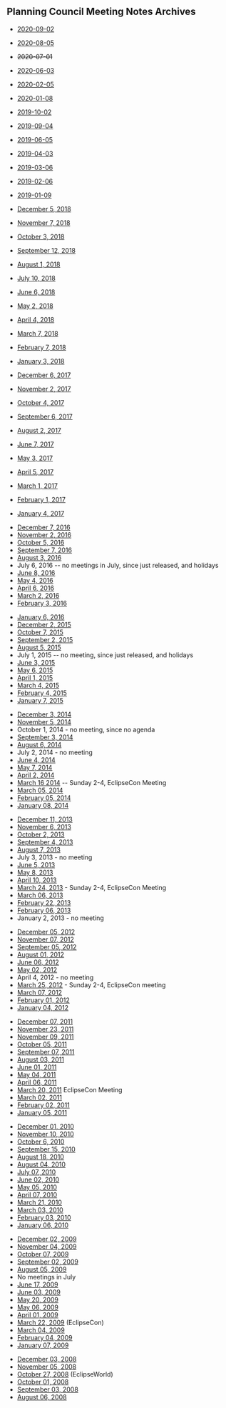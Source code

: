 ## Planning Council Meeting Notes Archives
 - [2020-09-02](2020-09-02.md)
 - [2020-08-05](2020-08-05.md)
 - <del>2020-07-01</del>
 - [2020-06-03](2020-06-03.md)
 - [2020-02-05](2020-02-05.md)
 - [2020-01-08](2020-01-08.md)
 - [2019-10-02](2019-10-02.md)
 - [2019-09-04](2019-09-04.md)
 - [2019-06-05](2019-06-05.md)
 - [2019-04-03](2019-04-03.md)
 - [2019-03-06](2019-03-06.md)
 - [2019-02-06](2019-02-06.md)
 - [2019-01-09](2019-01-09.md)
 - [December 5, 2018](December_5_2018.md)
 - [November 7, 2018](November_7_2018.md)
 - [October 3, 2018](October_3_2018.md)
 - [September 12, 2018](September_12_2018.md)
 - [August 1, 2018](August_1_2018.md)
 - [July 10, 2018](July_10_2018.md)
 - [June 6, 2018](June_6_2018.md)
 - [May 2, 2018](May_2_2018.md)
 - [April 4, 2018](April_4_2018.md)
 - [March 7, 2018](March_7_2018.md)
 - [February 7, 2018](February_7_2018.md)
 - [January 3, 2018](January_3_2018.md)

  - [December 6, 2017](December_6_2017.md)
  - [November 2, 2017](November_2_2017.md)
  - [October 4, 2017](October_4_2017.md)
  - [September 6, 2017](September_6_2017.md)
  - [August 2, 2017](August_2_2017.md)
  - [June 7, 2017](June_07_2017.md)
  - [May 3, 2017](May_03_2017.md)
  - [April 5, 2017](April_05_2017.md)
  - [March 1, 2017](March_01_2017.md)
  - [February 1, 2017](February_01_2017.md)
  - [January 4, 2017](January_04_2017.md)

<!-- end list -->

  - [December 7, 2016](December_07_2016.md)
  - [November 2, 2016](November_02_2016.md)
  - [October 5, 2016](October_05_2016.md)
  - [September 7, 2016](September_07_2016.md)
  - [August 3, 2016](August_03_2016.md)
  - July 6, 2016 -- no meetings in July, since just released, and
    holidays
  - [June 8, 2016](June_08_2016.md)
  - [May 4, 2016](May_04_2016.md)
  - [April 6, 2016](April_06_2016.md)
  - [March 2, 2016](March_02_2016.md)
  - [February 3, 2016](February_03_2016.md)

<!-- end list -->

  - [January 6, 2016](January_06_2016.md)
  - [December 2, 2015](December_02_2015.md)
  - [October 7, 2015](October_07_2015.md)
  - [September 2, 2015](September_02_2015.md)
  - [August 5, 2015](August_05_2015.md)
  - July 1, 2015 -- no meeting, since just released, and holidays
  - [June 3, 2015](June_03_2015.md)
  - [May 6, 2015](May_06_2015.md)
  - [April 1, 2015](April_01_2015.md)
  - [March 4, 2015](March_04_2015.md)
  - [February 4, 2015](February_04_2015.md)
  - [January 7, 2015](January_07_2015.md)

<!-- end list -->

  - [December 3, 2014](December_03_2014.md)
  - [November 5, 2014](November_05_2014.md)
  - October 1, 2014 - no meeting, since no agenda
  - [September 3, 2014](September_03_2014.md)
  - [August 6, 2014](August_06_2014.md)
  - July 2, 2014 - no meeting
  - [June 4, 2014](June_04_2014.md)
  - [May 7, 2014](May_07_2014.md)
  - [April 2, 2014](April_02_2014.md)
  - [March 16 2014](March_16_2014.md) -- Sunday
    2-4, EclipseCon Meeting
  - [March 05, 2014](March_05_2014.md)
  - [February 05, 2014](February_05_2014.md)
  - [January 08, 2014](January_08_2014.md)

<!-- end list -->

  - [December 11, 2013](December_11_2013.md)
  - [November 6, 2013](November_6_2013.md)
  - [October 2, 2013](October_2_2013.md)
  - [September 4, 2013](September_4_2013.md)
  - [August 7, 2013](August_7_2013.md)
  - July 3, 2013 - no meeting
  - [June 5, 2013](June_5_2013.md)
  - [May 8, 2013](May_8_2013.md)
  - [April 10, 2013](April_10_2013.md)
  - [March 24, 2013](March_24_2013.md) - Sunday
    2-4, EclipseCon Meeting
  - [March 06, 2013](March_06_2013.md)
  - [February 22, 2013](February_22_2013.md)
  - [February 06, 2013](February_06_2013.md)
  - January 2, 2013 - no meeting

<!-- end list -->

  - [December 05, 2012](December_05_2012.md)
  - [November 07, 2012](November_07_2012.md)
  - [September 05, 2012](September_05_2012.md)
  - [August 01, 2012](August_01_2012.md)
  - [June 06, 2012](June_06_2012.md)
  - [May 02, 2012](May_02_2012.md)
  - April 4, 2012 - no meeting
  - [March 25, 2012](March_25_2012.md) - Sunday
    2-4, EclipseCon meeting
  - [March 07, 2012](March_07_2012.md)
  - [February 01, 2012](February_01_2012.md)
  - [January 04, 2012](January_04_2012.md)

<!-- end list -->

  - [December 07, 2011](December_07_2011.md)
  - [November 23, 2011](November_23_2011.md)
  - [November 09, 2011](November_09_2011.md)
  - [October 05, 2011](October_05_2011.md)
  - [September 07, 2011](September_07_2011.md)
  - [August 03, 2011](August_03_2011.md)
  - [June 01, 2011](June_01_2011.md)
  - [May 04, 2011](May_04_2011.md)
  - [April 06, 2011](April_06_2011.md)
  - [March 20, 2011](March_20_2011.md)
    EclipseCon Meeting
  - [March 02, 2011](March_02_2011.md)
  - [February 02, 2011](February_02_2011.md)
  - [January 05, 2011](January_05_2011.md)

<!-- end list -->

  - [December 01, 2010](December_01_2010.md)
  - [November 10, 2010](November_10_2010.md)
  - [October 6, 2010](October_6_2010.md)
  - [September 15, 2010](September_15_2010.md)
  - [August 18, 2010](August_18_2010.md)
  - [August 04, 2010](August_04_2010.md)
  - [July 07, 2010](July_07_2010.md)
  - [June 02, 2010](June_02_2010.md)
  - [May 05, 2010](May_05_2010.md)
  - [April 07, 2010](April_07_2010.md)
  - [March 21, 2010](March_21_2010.md)
  - [March 03, 2010](March_03_2010.md)
  - [February 03, 2010](February_03_2010.md)
  - [January 06, 2010](January_06_2010.md)

<!-- end list -->

  - [December 02, 2009](December_02_2009.md)
  - [November 04, 2009](November_04_2009.md)
  - [October 07, 2009](October_07_2009.md)
  - [September 02, 2009](September_02_2009.md)
  - [August 05, 2009](August_05_2009.md)
  - No meetings in July
  - [June 17, 2009](June_17_2009.md)
  - [June 03, 2009](June_03_2009.md)
  - [May 20, 2009](May_20_2009.md)
  - [May 06, 2009](May_06_2009.md)
  - [April 01, 2009](Apr_01_2009.md)
  - [March 22, 2009](Mar_22_2009.md)
    (EclipseCon)
  - [March 04, 2009](Mar_04_2009.md)
  - [February 04, 2009](Feb_04_2009.md)
  - [January 07, 2009](Jan_07_2009.md)

<!-- end list -->

  - [December 03, 2008](Dec_03_2008.md)
  - [November 05, 2008](Nov_05_2008.md)
  - [October 27, 2008](Oct_27_2008.md)
    (EclipseWorld)
  - [October 01, 2008](Oct_01_2008.md)
  - [September 03, 2008](Sept_03_2008.md)
  - [August 06, 2008](August_06_2008.md)
